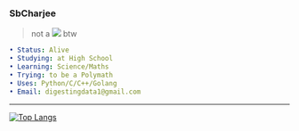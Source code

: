 ### SbCharjee
> not a <img src="https://latex.codecogs.com/svg.image?{\color{White}&space;\frac{d^3x}{dt^3}}"> btw
```yaml
• Status: Alive
• Studying: at High School
• Learning: Science/Maths
• Trying: to be a Polymath
• Uses: Python/C/C++/Golang
• Email: digestingdata1@gmail.com

```
- - - -
[![Top Langs](https://github-readme-stats.vercel.app/api/top-langs/?username=Datavorous&layout=compact&card_width=443&show_icons=true&show_icons=true&theme=dracula&hide_border=true&langs_count=10)](https://github.com/Datavorous)
<br>


